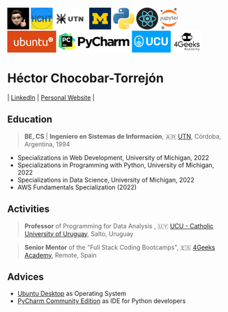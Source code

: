 <img src="./img/gravatar-hector.png"
     height="50"
     alt="Avatar de Héctor">
<img src="./img/logo-hcht-uk.jpg"
     width="50" height="50"
     alt="I stand with Ukraine">
<img src="./img/logo-utn.png"
     height="50"
     alt="Universidad Tecnológica Nacional">
<img src="./img/university-of-michigan.jpeg"
     height="50"
     alt="University of Michigan">
<img src="./img/logo-python.png"
     height="50"
     alt="Logo Python">
<img src="./img/logo-reactjs.png"
     height="50"
     alt="Logo React">
<img src="./img/logo-jupyter.svg"
     height="50"
     alt="Logo Jupyter">
<img src="./img/logo-ubuntu.png"
     height="50"
     alt="Logo Ubuntu">
<img src="./img/logo-pycharm.png"
     height="50"
     alt="Logo PyCharm">
<img src="./img/logo-ucu.png"
     height="50"
     alt="Logo Catholic University of Uruguay">
<img src="./img/logo-4geeks.png"
     height="50"
     alt="Logo 4Geeks Academy">

# Héctor Chocobar-Torrejón

| [LinkedIn](https://www.linkedin.com/in/hector-chocobar/) | [Personal Website](https://chocobar.net) |

## Education

> **BE, CS** | **Ingeniero en Sistemas de Información**, 🇦🇷 [UTN](https://www.frc.utn.edu.ar/), Córdoba, Argentina, 1994

- Specializations in Web Development, University of Michigan, 2022
- Specializations in Programming with Python, University of Michigan, 2022
- Specializations in Data Science, University of Michigan, 2022
- AWS Fundamentals Specialization (2022)

## Activities

> **Professor** of Programming for Data Analysis , 🇺🇾  [UCU - Catholic University of Uruguay](https://ucu.edu.uy), Salto, Uruguay

> **Senior Mentor** of the "Full Stack Coding Bootcamps", 🇪🇸 [4Geeks Academy](https://4geeksacademy.com/), Remote, Spain

## Advices

- [Ubuntu Desktop](https://ubuntu.com/download/desktop) as Operating System
- [PyCharm Community Edition](https://www.jetbrains.com/pycharm/download/) as IDE for Python developers
